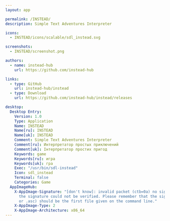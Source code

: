 ```yaml
---
layout: app

permalink: /INSTEAD/
description: Simple Text Adventures Interpreter

icons:
  - INSTEAD/icons/scalable/sdl_instead.svg

screenshots:
  - INSTEAD/screenshot.png

authors:
  - name: instead-hub
    url: https://github.com/instead-hub

links:
  - type: GitHub
    url: instead-hub/instead
  - type: Download
    url: https://github.com/instead-hub/instead/releases

desktop:
  Desktop Entry:
    Version: 1.0
    Type: Application
    Name: INSTEAD
    Name[ru]: INSTEAD
    Name[uk]: INSTEAD
    Comment: Simple Text Adventures Interpreter
    Comment[ru]: Интерпретатор простых приключений
    Comment[uk]: Iнтерпретатор простих пригод
    Keywords: game
    Keywords[ru]: игра
    Keywords[uk]: гра
    Exec: "/usr/bin/sdl-instead"
    Icon: sdl_instead
    Terminal: false
    Categories: Game
  AppImageHub:
    X-AppImage-Signature: "[don't know]: invalid packet (ctb=0a) no signature found
      the signature could not be verified. Please remember that the signature file (.sig
      or .asc) should be the first file given on the command line."
    X-AppImage-Type: 2
    X-AppImage-Architecture: x86_64
---
```

